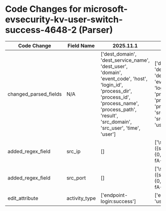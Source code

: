 # Code Changes for microsoft-evsecurity-kv-user-switch-success-4648-2 (Parser)

| Code Change | Field Name | 2025.11.1 | 2025.12.1 |
|-------------|------------|-----------|------------|
| changed_parsed_fields | N/A | ['dest_domain', 'dest_service_name', 'dest_user', 'domain', 'event_code', 'host', 'login_id', 'process_dir', 'process_id', 'process_name', 'process_path', 'result', 'src_domain', 'src_user', 'time', 'user'] | ['dest_domain', 'dest_service_name', 'dest_user', 'domain', 'event_code', 'host', 'login_id', 'process_dir', 'process_id', 'process_name', 'process_path', 'result', 'src_domain', 'src_ip', 'src_port', 'src_user', 'time', 'user'] |
| added_regex_field | src_ip | [] | ['\sOriginatingComputer=\s*({src_ip}((([0-9a-fA-F.]{0,4}):{1,2}){1,7}([0-9a-fA-F]){0,4})|(((25[0-5]|(2[0-4]|1\d|[0-9]|)\d)\.?\b){4}))(:({src_port}\d+))?\s*'] |
| added_regex_field | src_port | [] | ['\sOriginatingComputer=\s*({src_ip}((([0-9a-fA-F.]{0,4}):{1,2}){1,7}([0-9a-fA-F]){0,4})|(((25[0-5]|(2[0-4]|1\d|[0-9]|)\d)\.?\b){4}))(:({src_port}\d+))?\s*'] |
| edit_attribute | activity_type | ['endpoint-login:success'] | ['endpoint-login:success', 'user-switch:success'] |